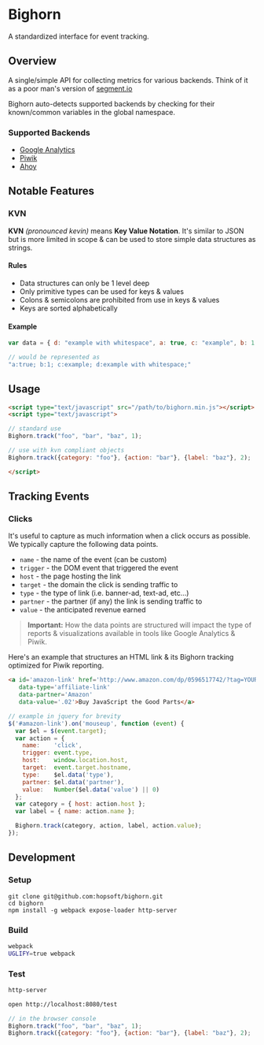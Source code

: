 # Bighorn

A standardized interface for event tracking.

## Overview

A single/simple API for collecting metrics for various backends.
Think of it as a poor man's version of [segment.io](https://segment.com/)

Bighorn auto-detects supported backends by checking for their known/common variables in the global namespace.

### Supported Backends

* [Google Analytics](https://developers.google.com/analytics)
* [Piwik](https://developer.piwik.org/)
* [Ahoy](https://github.com/ankane/ahoy)

## Notable Features

### KVN

__KVN__ *(pronounced kevin)* means __Key Value Notation__.
It's similar to JSON but is more limited in scope & can be used to store simple data structures as strings.

#### Rules

* Data structures can only be 1 level deep
* Only primitive types can be used for keys & values
* Colons & semicolons are prohibited from use in keys & values
* Keys are sorted alphabetically

#### Example

```javascript
var data = { d: "example with whitespace", a: true, c: "example", b: 1 };

// would be represented as
"a:true; b:1; c:example; d:example with whitespace;"
```

## Usage

```html
<script type="text/javascript" src="/path/to/bighorn.min.js"></script>
<script type="text/javascript">

// standard use
Bighorn.track("foo", "bar", "baz", 1);

// use with kvn compliant objects
Bighorn.track({category: "foo"}, {action: "bar"}, {label: "baz"}, 2);

</script>
```

## Tracking Events

### Clicks

It's useful to capture as much information when a click occurs as possible.
We typically capture the following data points.

- `name` - the name of the event (can be custom)
- `trigger` - the DOM event that triggered the event
- `host` - the page hosting the link
- `target` - the domain the click is sending traffic to
- `type` - the type of link (i.e. banner-ad, text-ad, etc...)
- `partner` - the partner (if any) the link is sending traffic to
- `value` - the anticipated revenue earned

> __Important:__ How the data points are structured will impact the type of reports & visualizations available in tools like Google Analytics & Piwik.

Here's an example that structures an HTML link & its Bighorn tracking optimized for Piwik reporting.

```html
<a id='amazon-link' href='http://www.amazon.com/dp/0596517742/?tag=YOUR_ASSOCIATES_ID'
   data-type='affiliate-link'
   data-partner='Amazon'
   data-value='.02'>Buy JavaScript the Good Parts</a>
```

```javascript
// example in jquery for brevity
$('#amazon-link').on('mouseup', function (event) {
  var $el = $(event.target);
  var action = {
    name:    'click',
    trigger: event.type,
    host:    window.location.host,
    target:  event.target.hostname,
    type:    $el.data('type'),
    partner: $el.data('partner'),
    value:   Number($el.data('value') || 0)
  };
  var category = { host: action.host };
  var label = { name: action.name };

  Bighorn.track(category, action, label, action.value);
});
```

## Development

### Setup

```
git clone git@github.com:hopsoft/bighorn.git
cd bighorn
npm install -g webpack expose-loader http-server
```

### Build

```sh
webpack
UGLIFY=true webpack
```

### Test

```sh
http-server
```

```sh
open http://localhost:8080/test
```

```javascript
// in the browser console
Bighorn.track("foo", "bar", "baz", 1);
Bighorn.track({category: "foo"}, {action: "bar"}, {label: "baz"}, 2);
```

